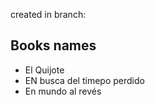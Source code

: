 created in branch:
<rama-libros>

## Books names
* El Quijote
* EN busca del timepo perdido
* En mundo al revés
